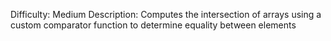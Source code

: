 Difficulty: Medium
Description: Computes the intersection of arrays using a custom comparator function to determine equality between elements